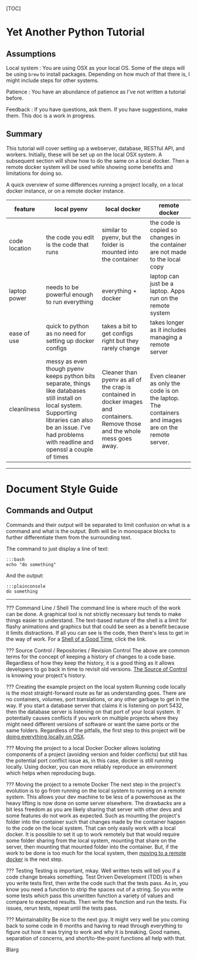 [TOC]

# Yet Another Python Tutorial
## Assumptions

Local system
:    You are using OSX as your local OS.  Some of the steps will be using `brew` to install packages.  Depending on how much of that there is, I might include steps for other systems.

Patience
:    You have an abundance of patience as I've not written a tutorial before.

Feedback
:    If you have questions, ask them.  If you have suggestions, make them.  This doc is a work in progress.

## Summary
This tutorial will cover setting up a webserver, database, RESTful API, and workers.  Initially, these will be set up on the local OSX system.  A subsequent section will show how to do the same on a local docker.  Then a remote docker system will be used while showing some benefits and limitations for doing so.

A quick overview of some differences running a project locally, on a local docker instance, or on a remote docker instance.

|feature|local pyenv|local docker|remote docker|
|----|----|----|----|
|code location|the code you edit is the code that runs|similar to pyenv, but the folder is mounted into the container|the code is copied so changes in the container are not made to the local copy|
|laptop power|needs to be powerful enough to run everything|everything + docker|laptop can just be a laptop.  Apps run on the remote system|
|ease of use|quick to python as no need for setting up docker configs|takes a bit to get configs right but they rarely change|takes longer as it includes managing a remote server|
|cleanliness|messy as even though pyenv keeps python bits separate, things like databases still install on local system.  Supporting libraries can also be an issue.  I've had problems with readline and openssl a couple of times|Cleaner than pyenv as all of the crap is contained in docker images and containers.  Remove those and the whole mess goes away.|Even cleaner as only the code is on the laptop.  The containers and images are on the remote server.|


***

# Document Style Guide
## Commands and Output
Commands and their output will be separated to limit confusion on what is a command and what is the output.  Both will be in monospace blocks to further differentiate them from the surrounding text.

The command to just display a line of text:

    :::bash
    echo "do something"

And the output:

    :::plainconsole
    do something

***

??? Command Line / Shell
    The command line is where much of the work can be done.  A graphical tool is not strictly necessary but tends to make things easier to understand.  The text-based nature of the shell is a limit for flashy animations and graphics but that could be seen as a benefit because it limits distractions.  If all you can see is the code, then there's less to get in the way of work.  For a [Shell of a Good Time](ShellOfAGoodTime.md), click the link.

??? Source Control / Repositories / Revision Control
    The above are common terms for the concept of keeping a history of changes to a code base.  Regardless of how they keep the history, it is a good thing as it allows developers to go back in time to revisit old versions. [The Source of Control](TheSourceOfControl.md) is knowing your project's history.

??? Creating the example project on the local system
    Running code locally is the most straight-forward route as far as understanding goes.  There are no containers, volumes, port translations, or any other garbage to get in the way.  If you start a database server that claims it is listening on port 5432, then the database server is listening on that port of your local system.  It potentially causes conflicts if you work on multiple projects where they might need different versions of software or want the same ports or the same folders.  Regardless of the pitfalls, the first step to this project will be [doing everything locally on OSX](DoingThingsOnOSX.md).

??? Moving the project to a local Docker
    Docker allows isolating components of a project (avoiding version and folder conflicts) but still has the potential port conflict issue as, in this case, docker is still running locally.  Using docker, you can more reliably reproduce an environment which helps when reproducing bugs.

??? Moving the project to a remote Docker
    The next step in the project's evolution is to go from running on the local system to running on a remote system.  This allows your dev machine to be less of a powerhouse as the heavy lifting is now done on some server elsewhere.  The drawbacks are a bit less freedom as you are likely sharing that server with other devs and some features do not work as expected.  Such as mounting the project's folder into the container such that changes made by the container happen to the code on the local system.  That can only easily work with a local docker.  It is possible to set it up to work remotely but that would require some folder sharing from the local system, mounting that share on the server, then mounting that mounted folder into the container.  But, if the work to be done is too much for the local system, then [moving to a remote docker]() is the next step.

??? Testing
    Testing is important, mkay.  Well written tests will tell you if a code change breaks something.  Test Driven Development (TDD) is when you write tests first, then write the code such that the tests pass.  As in, you know you need a function to strip the spaces out of a string.  So you write some tests which pass this unwritten function a variety of values and compare to expected results.  Then write the function and run the tests.  Fix issues, rerun tests, repeat until the tests pass.

??? Maintainability
    Be nice to the next guy.  It might very well be you coming back to some code in 6 months and having to read through everything to figure out how it was trying to work and why it is breaking.  Good names, separation of concerns, and short/to-the-point functions all help with that.

Blarg